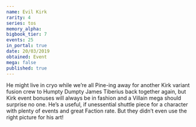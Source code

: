 ```yaml
---
name: Evil Kirk
rarity: 4
series: tos
memory_alpha:
bigbook_tier: 7
events: 25
in_portal: true
date: 20/03/2019
obtained: Event
mega: false
published: true
---
```


He might live in cryo while we’re all Pine-ing away for another Kirk variant fusion crew to Humpty Dumpty James Tiberius back together again, but Kirk event bonuses will always be in fashion and a Villain mega should surprise no one. He’s a useful, if unessential shuttle piece for a character with plenty of events and great Faction rate. But they didn’t even use the right picture for his art!
